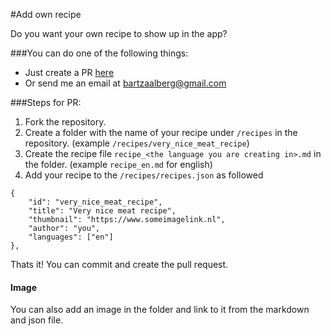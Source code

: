 #Add own recipe

Do you want your own recipe to show up in the app?

###You can do one of the following things:

* Just create a PR [here](https://github.com/bartzaalberg/recipes)
* Or send me an email at bartzaalberg@gmail.com

###Steps for PR:

1. Fork the repository.
2. Create a folder with the name of your recipe under `/recipes` in the repository. (example `/recipes/very_nice_meat_recipe`)
3. Create the recipe file `recipe_<the language you are creating in>.md` in the folder. (example `recipe_en.md` for english)
4. Add your recipe to the `/recipes/recipes.json` as followed
```
{
    "id": "very_nice_meat_recipe",
    "title": "Very nice meat recipe",
    "thumbnail": "https://www.someimagelink.nl",
    "author": "you",
    "languages": ["en"]
},
```

Thats it! You can commit and create the pull request.

#### Image

You can also add an image in the folder and link to it from the markdown and json file.

